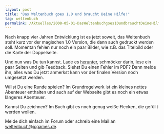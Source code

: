 ```yaml
---
layout: post
title: "Das Weltenbuch goes 1.0 und braucht Deine Hilfe!"
tag: weltenbuch
permalink: /Aktuelles/2008-05-01-DasWeltenbuchgoes10undbrauchtDeineHilfe
---
```


<p>Nach knapp vier Jahren Entwicklung ist es jetzt soweit, das Weltenbuch steht kurz vor der magischen 1.0 Version, die dann auch gedruckt werden soll. Momentan fehlen nur noch ein paar Bilder, wie z.B. das Titelbild oder die Karte der Doppelseite.</p>
<p>Und nun was Du tun kannst. Lade es <a href="/v1/downloads">herunter</a>, schm&ouml;cker darin, lese ein paar Seiten und gib Feedback. Siehst Du einen Fehler im PDF? Dann melde ihn, alles was Du jetzt anmerkst kann vor der finalen Version noch umgesetzt werden.</p>
<p>Willst Du eine Runde spielen? Im Grundregelwerk ist ein kleines nettes Abenteuer enthalten und auch auf der Webseite gibt es noch ein etwas l&auml;ngeres Abenteuer.</p>
<p>Kannst Du zeichnen? Im Buch gibt es noch genug wei&szlig;e Flecken, die gef&uuml;llt werden wollen.</p>
<p>Melde dich einfach im Forum oder schreib eine Mail an <a href="mailto:weltenbuch@jcgames.de">weltenbuch@jcgames.de</a>.</p>

